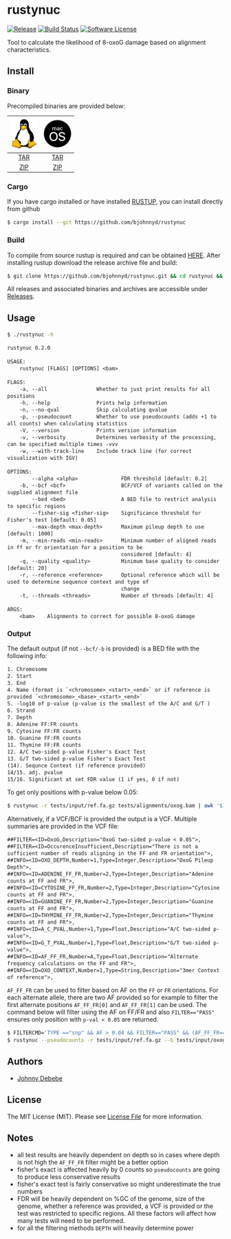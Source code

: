 # rustynuc

[![Release][ico-version]][link-version]
[![Build Status][ico-travis]][link-travis]
[![Software License][ico-license]](./LICENSE.md)


Tool to calculate the likelihood of 8-oxoG damage based on alignment characteristics.

## Install

### Binary

Precompiled binaries are provided below:

| ![picture](static/64px-Tux.png) | ![picture](static/64px-MacOS_logo.png)  |
| :-----------------------------: | :-------------------------------------: |
| [TAR][linux-tar] | [TAR][osx-tar]  |
| [ZIP][linux-zip] | [ZIP][osx-zip]  |

### Cargo 

If you have cargo installed or have installed [RUSTUP](https://rustup.rs/), you can install directly from github
``` bash
$ cargo install --git https://github.com/bjohnnyd/rustynuc
```

### Build 

To compile from source rustup is required and can be obtained [HERE](https://rustup.rs/).  After installing rustup download the release archive file and build:

```bash
$ git clone https://github.com/bjohnnyd/rustynuc.git && cd rustynuc && cargo build --release 
```

All releases and associated binaries and archives are accessible under [Releases](https://github.com/bjohnnyd/rustynuc/releases).

## Usage

``` bash
$ ./rustynuc -h
```

```
rustynuc 0.2.0

USAGE:
    rustynuc [FLAGS] [OPTIONS] <bam>

FLAGS:
    -a, --all                Whether to just print results for all positions
    -h, --help               Prints help information
    -n, --no-qval            Skip calculating qvalue
    -p, --pseudocount        Whether to use pseudocounts (adds +1 to all counts) when calculating statistics
    -V, --version            Prints version information
    -v, --verbosity          Determines verbosity of the processing, can be specified multiple times -vvv
    -w, --with-track-line    Include track line (for correct visualization with IGV)

OPTIONS:
        --alpha <alpha>              FDR threshold [default: 0.2]
    -b, --bcf <bcf>                  BCF/VCF of variants called on the supplied alignment file
        --bed <bed>                  A BED file to restrict analysis to specific regions
        --fisher-sig <fisher-sig>    Significance threshold for Fisher's test [default: 0.05]
        --max-depth <max-depth>      Maximum pileup depth to use [default: 1000]
    -m, --min-reads <min-reads>      Minimum number of aligned reads in ff or fr orientation for a position to be
                                     considered [default: 4]
    -q, --quality <quality>          Minimum base quality to consider [default: 20]
    -r, --reference <reference>      Optional reference which will be used to determine sequence context and type of
                                     change
    -t, --threads <threads>          Number of threads [default: 4]

ARGS:
    <bam>    Alignments to correct for possible 8-oxoG damage

```

### Output

The default output (if not `--bcf/-b` is provided) is a BED file with the following info:

```
1. Chromosome
2. Start
3. End
4. Name (format is `<chromosome>_<start>_<end>` or if reference is provided `<chromosome>_<base>_<start>_<end>`
5. -log10 of p-value (p-value is the smallest of the A/C and G/T )
6. Strand
7. Depth
8. Adenine FF:FR counts
9. Cytosine FF:FR counts
10. Guanine FF:FR counts
11. Thymine FF:FR counts
12. A/C two-sided p-value Fisher's Exact Test
13. G/T two-sided p-value Fisher's Exact Test
(14). Sequnce Context (if reference provided)
14/15. adj. pvalue 
15/16. Significant at set FDR value (1 if yes, 0 if not)
```

To get only positions with p-value below 0.05: 

```bash
$ rustynuc -r tests/input/ref.fa.gz tests/alignments/oxog.bam | awk '$12 < 0.05 || $13 < 0.05'  | gzip > sig.bed.gz
```

Alternatively, if a VCF/BCF is provided the output is a VCF.  Multiple summaries are provided in the VCF file:

```
##FILTER=<ID=OxoG,Description="OxoG two-sided p-value < 0.05">,
##FILTER=<ID=OccurenceInsufficient,Description="There is not a sufficient number of reads aligning in the FF and FR orientation">,
##INFO=<ID=OXO_DEPTH,Number=1,Type=Integer,Description="OxoG Pileup Depth">,
##INFO=<ID=ADENINE_FF_FR,Number=2,Type=Integer,Description="Adenine counts at FF and FR">,
##INFO=<ID=CYTOSINE_FF_FR,Number=2,Type=Integer,Description="Cytosine counts at FF and FR">,
##INFO=<ID=GUANINE_FF_FR,Number=2,Type=Integer,Description="Guanine counts at FF and FR">,
##INFO=<ID=THYMINE_FF_FR,Number=2,Type=Integer,Description="Thymine counts at FF and FR">,
##INFO=<ID=A_C_PVAL,Number=1,Type=Float,Description="A/C two-sided p-value">,
##INFO=<ID=G_T_PVAL,Number=1,Type=Float,Description="G/T two-sided p-value">,
##INFO=<ID=AF_FF_FR,Number=A,Type=Float,Description="Alternate frequency calculations on the FF and FR">,
##INFO=<ID=OXO_CONTEXT,Number=1,Type=String,Description="3mer Context of reference">,
```

`AF_FF_FR` can be used to filter based on AF on the `FF` or `FR` orientations.  For each alternate allele, there are two AF provided so for example to filter the first alternate positions `AF_FF_FR[0]` and `AF_FF_FR[1]` can be used.  The command below will filter using the AF on FF/FR and also `FILTER=="PASS"` ensures only position with `p-val < 0.05` are returned.

```bash
$ FILTERCMD='TYPE =="snp" && AF > 0.04 && FILTER=="PASS" && (AF_FF_FR=="." | (AF_FF_FR[0] >= 0.04 && AF_FF_FR[1] >= 0.04))'
$ rustynuc --pseudocounts -r tests/input/ref.fa.gz --b tests/input/oxog.vcf.gz tests/alignments/oxog.bam | bcftools filter -Oz -i "$FILTERCMD" > nonoxog.vcf.gz
```

## Authors

- [Johnny Debebe][link-author]

## License

The MIT License (MIT). Please see [License File](LICENSE.md) for more information.


## Notes

- all test results are heavily dependent on depth so in cases where depth is not high the `AF_FF_FR` filter might be a better option
- fisher's exact is affected heavily by 0 counts so `pseudocounts` are going to produce less conservative results
- fisher's exact test is fairly conservative so might underestimate the true numbers
- FDR will be heavily dependent on %GC of the genome, size of the genome, whether a reference was provided, a VCF is provided or the test was restricted to specific regions.  All these factors will affect how many tests will need to be performed.  
- for all the filtering methods `DEPTH` will heavily determine power

[ico-version]: https://img.shields.io/github/v/release/bjohnnyd/rustynuc?include_prereleases&style=flat-square
[ico-license]: https://img.shields.io/github/license/bjohnnyd/rustynuc?color=purple&style=flat-square
[ico-travis]: https://img.shields.io/travis/com/bjohnnyd/rustynuc?style=flat-square
[ico-downloads]: https://img.shields.io/packagist/dt/:vendor/rustynuc.svg?style=flat-square

[link-version]: https://github.com/bjohnnyd/rustynuc/releases/latest
[link-travis]: https://travis-ci.com/bjohnnyd/rustynuc
[link-downloads]: https://packagist.org/packages/bjohnnyd/rustynuc
[link-author]: https://github.com/bjohnnyd

[linux-tar]: https://github.com/bjohnnyd/rustynuc/releases/latest/download/x86_64-unknown-linux-gnu.tar.gz
[linux-zip]: https://github.com/bjohnnyd/rustynuc/releases/latest/download/x86_64-unknown-linux-gnu.zip
[osx-tar]: https://github.com/bjohnnyd/rustynuc/releases/latest/download/x86_64-apple-darwin.tar.gz
[osx-zip]: https://github.com/bjohnnyd/rustynuc/releases/latest/download/x86_64-apple-darwin.zip
[windows-tar]: https://github.com/bjohnnyd/rustynuc/releases/latest/download/x86_64-pc-windows-gnu.tar.gz
[windows-zip]: https://github.com/bjohnnyd/rustynuc/releases/latest/download/x86_64-pc-windows-gnu.zip

